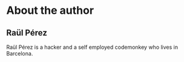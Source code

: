 About the author
================

Raül Pérez
----------

Raül Pérez is a hacker and a self employed codemonkey who lives in Barcelona.
